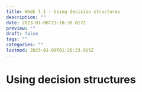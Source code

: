 ```yaml
---
title: Week 7.1 - Using decision structures
description: ""
date: 2023-01-08T23:10:30.017Z
preview: ""
draft: false
tags: ""
categories: ""
lastmod: 2023-01-09T01:26:23.915Z
---
```

# Using decision structures